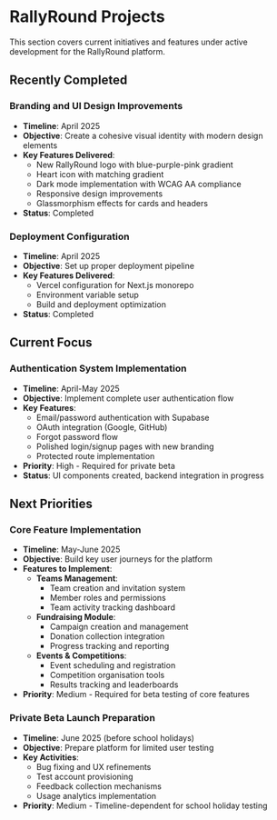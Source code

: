 # RallyRound Projects

This section covers current initiatives and features under active development for the RallyRound platform.

## Recently Completed

### Branding and UI Design Improvements
- **Timeline**: April 2025
- **Objective**: Create a cohesive visual identity with modern design elements
- **Key Features Delivered**: 
  - New RallyRound logo with blue-purple-pink gradient
  - Heart icon with matching gradient
  - Dark mode implementation with WCAG AA compliance
  - Responsive design improvements
  - Glassmorphism effects for cards and headers
- **Status**: Completed

### Deployment Configuration
- **Timeline**: April 2025
- **Objective**: Set up proper deployment pipeline
- **Key Features Delivered**:
  - Vercel configuration for Next.js monorepo
  - Environment variable setup
  - Build and deployment optimization
- **Status**: Completed

## Current Focus

### Authentication System Implementation
- **Timeline**: April-May 2025
- **Objective**: Implement complete user authentication flow
- **Key Features**:
  - Email/password authentication with Supabase
  - OAuth integration (Google, GitHub)
  - Forgot password flow
  - Polished login/signup pages with new branding
  - Protected route implementation
- **Priority**: High - Required for private beta
- **Status**: UI components created, backend integration in progress

## Next Priorities

### Core Feature Implementation
- **Timeline**: May-June 2025
- **Objective**: Build key user journeys for the platform
- **Features to Implement**:
  - **Teams Management**:
    - Team creation and invitation system
    - Member roles and permissions
    - Team activity tracking dashboard
  - **Fundraising Module**:
    - Campaign creation and management
    - Donation collection integration
    - Progress tracking and reporting
  - **Events & Competitions**:
    - Event scheduling and registration
    - Competition organisation tools
    - Results tracking and leaderboards
- **Priority**: Medium - Required for beta testing of core features

### Private Beta Launch Preparation
- **Timeline**: June 2025 (before school holidays)
- **Objective**: Prepare platform for limited user testing
- **Key Activities**:
  - Bug fixing and UX refinements
  - Test account provisioning
  - Feedback collection mechanisms
  - Usage analytics implementation
- **Priority**: Medium - Timeline-dependent for school holiday testing
